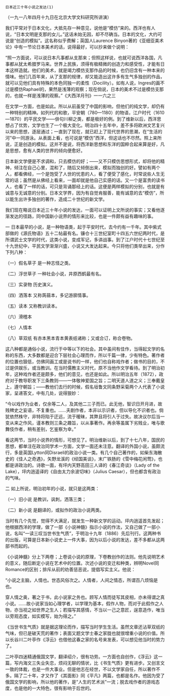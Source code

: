     日本近三十年小说之发达(1) 

   （一九一八年四月十九日在北京大学文科研究所讲演）

   我们平常对于日本文化，大抵先存一种意见，说他是“模仿”来的。西洋也有人说，“日本文明是支那的女儿。”这话未始无因，却不尽确当。日本的文化，大约可说是“创造的模拟”。这名称似乎费解；英国人Laurence Binyon著的《亚细亚美术论》中有一节论日本美术的话，说得最好，可以抄来做个说明：

   “照一方面说，可以说日本凡事都从支那来；但照这样说，也就可说西洋各国，凡事都从犹太希腊罗马来。世界上民族，须得有极精微的创造力和感受性，才能有日本这样造就。他们的美术，就是竭力模仿支那作品的时候，也仍旧含有一种本来的情味。他们几百年来，从了支那的规律，却又能造出这许多有生气多独创的作品，就可以见他们具有特殊的本色同独一的柔性（Docility）。如有人说，Ingres的画不过是模仿Raphael的，果然是浅薄的观察；现在倘说，日本的美术不过是模仿支那的，也就一样是浅薄的观察。”《大西洋月刊》一一六之三

   在文学一方面，也是如此。所以从前虽受了中国的影响，但他们的纯文学，却仍有一种特别的精神。如列代的和歌，平安朝（780—1180）的物语，江户时代（1610—1870）的平民文学——俳句川柳之类，都是极好的例。到了维新以后，西洋思想占了优势，文学也生了一个极大变化。明治四十五年中，差不多将欧洲文艺复兴以来的思想，逐层通过；一直到了现在，就已赶上了现代世界的思潮，在“生活的河”中一同游泳。从表面上看，也可说是“模仿”西洋，但这话也不尽然。照上来所说，正是创造的模拟。这并不是说，将西洋新思想和东洋的国粹合起来算是好，凡是思想，愈有人类的世界的倾向便愈好。

   日本新文学便是不求调和，只去模仿的好；——又不只模仿思想形式，却将他的精神，倾注在自己心里，混和了，随后又倾倒出来，模拟而独创的好。譬如有两个人，都看佛经，一个是饱受了人世的忧患的人，看了便受了感化，时常说些人生无常的话；虽然是从佛经上看来，一面却就是他自己实感的话。又一个是富贵的读书人，也看了一样的话，可只是背诵那经上的话。这便是两样模拟的分别，也就是有诚意与无诚意的分别。日本文学界，因为有自觉肯服善，能有诚意的去“模仿”，所以能生出许多独创的著作，造成二十世纪的新文学。

   我们现在略说日本近三十年小说的发达，一面可以证明上文所说的事实；又看他逐渐发达的径路，同中国新小说界的情形来比较，也是一件颇有益有趣味的事。

   一 日本最早的小说，是一种物语类，起于平安时代，去今约有一千年。其中紫式部做的《源氏物语》五十二帖最有名。镰仓十三世纪室町十四五六世纪两时代，是所谓武士文学的时代，这类小说，变成军记，多讲战事。到了江户时代十七世纪至十九世纪中，平民文学渐渐兴盛，小说又大发达起来。今只将他们类举出来，分作下列八种：

   （一）假名草子 是一种志怪之类。

   （二）浮世草子 一种社会小说，井原西鹤最有名。

   （三）实录物 历史演义。

   （四）洒落本 又称蒟蒻本，多记游廓情事。

   （五）读本 又称教训读本。

   （六）滑稽本

   （七）人情本

   （八）草双纸 有赤本黑本青本黄表纸诸称；又或合订，称合卷物。

   这八种都是通俗小说，流行于中等以下的社会。其中虽间有佳作，当得起文学的名称的东西，大多数都是迎合下层社会心理而作，所以千篇一律，少有特色。著作者的位置也狠低，仿佛同画工或是说书的一样，他们也自称戏作者；做书的目的，不过是供娱乐，或当教训。在当时儒教主义时代，原不当他作文学看待。到了明治初年，这种戏作者还是颇多，他们的意见，也还是如此。所以明治五年（1872），政府对于教导职发下三条教则——一体敬神爱国之旨；二明天道人道之义；三奉戴皇上，遵守朝旨；——教他们去行的时候，假名垣鲁文同条野采菊两个人代表了小说家，呈递答文，中有几处，说得狠妙：

   “今以戏作为业者，仅余等二人，及其他二三子而已。此无他，智识日开月进，故贱稗史之妄语，不复重也。……夫剧作者，本非以示识者，但以导化不识者也。倘犹依然株守，非特将陷于迂远，流于暧昧，其弊且将引人于过失。故决议尔后当一变从来之作风，谨本教则三条之趣旨，以从事著作。再余等虽属下劣贱业，唯与歌舞伎作者，稍有差别，乞鉴察为幸。”

   看这两节，当时小说界的情形，可想见了。明治维新以后，到了十七八年，国民的思想，都单注在政治同学术一方面，文学一面还未注意。翻译的外国小说，虽颇流行，多是英国Lytton同Disraeli的政治小说一类。有几个自己著作的，如柴东海散史的《佳人之奇遇》，矢野龙溪的《经国美谈》，末广铁肠的《雪中梅花闲莺》，也都是讲政治的。诗歌一面，有坪内天野高田三人译的《春江奇谈》（Lady of the Lake），坪内逍遥译的《自由太力余波切味》（Julius Caesar），但也都含有政治的气味。

   二 如上所说，明治初年的小说，就只是这两类：

   （一）旧小说 是教训，讽刺，洒落三类；

   （二）新小说 是翻译的，或拟作的政治小说两类。

   当时有几个先觉，觉得不大满足，就发生一种新文学的运动。坪内逍遥首先发起；他根据西洋的学理，做了一部《小说神髓》指示小说的作法，又自己做了一部小说，名叫“一读三叹当世书生气质”，于明治十九年（1886）先后刊行。这两种书的出版，可算是日本新小说史上一件大事，因为以后小说的发达，差不多都从这两部书而起的。

   《小说神髓》分上下两卷；上卷说小说的原理，下卷教创作的法则。他先说明艺术的意义，随后断定小说在艺术中的位置。次述小说的变迁和种类，辨明Novel同Romance的区别；排斥从前的劝善惩恶说，提倡写实主义。他说：

   “小说之主脑，人情也。世态风俗次之。人情者，人间之情态，所谓百八烦恼是也。

   穿人情之奥，著之于书，此小说家之务也。顾写人情而徒写其皮相，亦未得谓之真小说。……故小说家当如心理学者，以学理为基本，假作人物，而对于此假作之人物，亦当视之如世界之生人；若描写其感情，不当以一己之意匠，逞意造作，唯当以旁观态度，如实模写，始为得之。”

   《当世书生气质》就是据这理论而作，描写当时学生生活。虽然文章还沾草双纸的气味，但已是破天荒的著作；表面又题文学士春之家胧也就很增重小说的价值。所以长谷川二叶亭作《浮云》也借他这春之家的名号来发表，可以想见他当时的势力了。

   二叶亭四迷精通俄国文学，翻译绍介，很有功劳。一方面也自创作，《浮云》这一篇，写内海文三失业失恋，烦闷无聊的情状，比《书生气质》更有进步。又创言文一致的体裁，也是一件大事业。但是他志在经世，不以文学家自任，所以著作不多。隔了二十年，才又作了《其面影》同《平凡》两篇，也都是名作。他因为受了俄国文学的影响，所以他的著作，是“人生的艺术派”一流；脱去戏作者的游戏态度，也是他的一大特色，很有影响于后世的。

